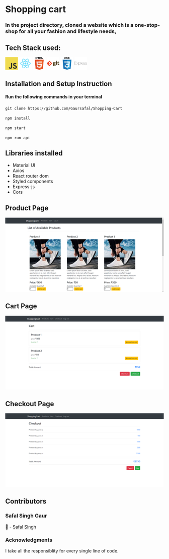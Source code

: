 # Shopping cart

<div>
  <h3>
In the project directory, cloned a website which is a one-stop-shop for all your fashion and lifestyle needs,
  </h3>
</div>

## Tech Stack used:

<code><img height="40" src="https://raw.githubusercontent.com/github/explore/80688e429a7d4ef2fca1e82350fe8e3517d3494d/topics/javascript/javascript.png"></code>
<code><img height="40" src="https://raw.githubusercontent.com/github/explore/80688e429a7d4ef2fca1e82350fe8e3517d3494d/topics/react/react.png"></code>
<code><img height="40" src="https://raw.githubusercontent.com/github/explore/80688e429a7d4ef2fca1e82350fe8e3517d3494d/topics/html/html.png"></code>
<code><img height="40" src="https://raw.githubusercontent.com/github/explore/80688e429a7d4ef2fca1e82350fe8e3517d3494d/topics/git/git.png"></code>
<code><img height="40" src="https://raw.githubusercontent.com/github/explore/80688e429a7d4ef2fca1e82350fe8e3517d3494d/topics/css/css.png"></code>
<code><img height="40" src="https://raw.githubusercontent.com/github/explore/80688e429a7d4ef2fca1e82350fe8e3517d3494d/topics/express/express.png"></code>

## Installation and Setup Instruction
#### Run the following commands in your terminal

`git clone https://github.com/Gaursafal/Shopping-Cart`

`npm install`

`npm start`

`npm run api`

## Libraries installed

- Material UI
- Axios
- React router dom
- Styled components
- Express-js
- Cors

## Product Page

![ScreenShots](https://github.com/Gaursafal/Shopping-Cart/blob/main/public/Shopping.png)

## Cart Page

![ScreenShots](https://github.com/Gaursafal/Shopping-Cart/blob/main/public/Cart.png)

## Checkout Page

![ScreenShots](https://github.com/Gaursafal/Shopping-Cart/blob/main/public/checkout.png)


## Contributors

<h3>Safal Singh Gaur</h3> 👨‍ - <a href="https://github.com/Gaursafal">Safal Singh</a>

### Acknowledgments

<div>
  I take all the responsiblity for every single line of code.
</div>
